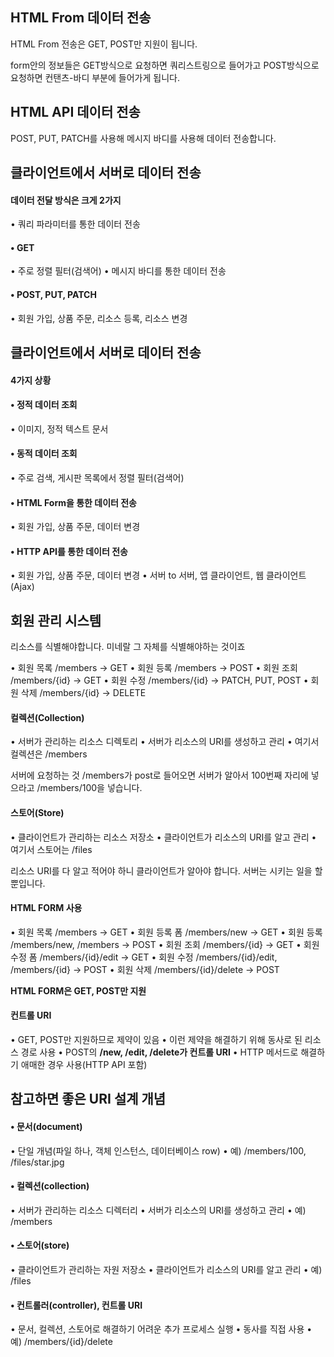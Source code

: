 ## HTML From 데이터 전송

HTML From 전송은 GET, POST만 지원이 됩니다.

form안의 정보들은 GET방식으로 요청하면 쿼리스트링으로 들어가고 POST방식으로 요청하면 컨탠츠-바디 부분에 들어가게 됩니다.



## HTML API 데이터 전송

POST, PUT, PATCH를 사용해 메시지 바디를 사용해 데이터 전송합니다.



## 클라이언트에서 서버로 데이터 전송

#### 데이터 전달 방식은 크게 2가지

• 쿼리 파라미터를 통한 데이터 전송

#### • GET

• 주로 정렬 필터(검색어)
• 메시지 바디를 통한 데이터 전송

#### • POST, PUT, PATCH

• 회원 가입, 상품 주문, 리소스 등록, 리소스 변경



## 클라이언트에서 서버로 데이터 전송

#### 4가지 상황

#### • 정적 데이터 조회

• 이미지, 정적 텍스트 문서

#### • 동적 데이터 조회

• 주로 검색, 게시판 목록에서 정렬 필터(검색어)

#### • HTML Form을 통한 데이터 전송

• 회원 가입, 상품 주문, 데이터 변경

#### • HTTP API를 통한 데이터 전송

• 회원 가입, 상품 주문, 데이터 변경
• 서버 to 서버, 앱 클라이언트, 웹 클라이언트(Ajax)





## 회원 관리 시스템

리소스를 식별해야합니다. 미네랄 그 자체를 식별해야하는 것이죠

• 회원 목록 /members -> GET
• 회원 등록 /members -> POST
• 회원 조회 /members/{id} -> GET
• 회원 수정 /members/{id} -> PATCH, PUT, POST
• 회원 삭제 /members/{id} -> DELETE



#### 컬렉션(Collection)

• 서버가 관리하는 리소스 디렉토리
• 서버가 리소스의 URI를 생성하고 관리
• 여기서 컬렉션은 /members

서버에 요청하는 것 /members가 post로 들어오면 서버가 알아서 100번째 자리에 넣으라고 /members/100을 넣습니다.



#### 스토어(Store)

• 클라이언트가 관리하는 리소스 저장소
• 클라이언트가 리소스의 URI를 알고 관리
• 여기서 스토어는 /files

리소스 URI를 다 알고 적어야 하니 클라이언트가 알아야 합니다. 서버는 시키는 일을 할 뿐입니다.



#### HTML FORM 사용

• 회원 목록 /members -> GET
• 회원 등록 폼 /members/new -> GET
• 회원 등록 /members/new, /members -> POST
• 회원 조회 /members/{id} -> GET
• 회원 수정 폼 /members/{id}/edit -> GET
• 회원 수정 /members/{id}/edit, /members/{id} -> POST
• 회원 삭제 /members/{id}/delete -> POST

**HTML FORM은 GET, POST만 지원**



#### 컨트롤 URI

• GET, POST만 지원하므로 제약이 있음
• 이런 제약을 해결하기 위해 동사로 된 리소스 경로 사용
• POST의 **/new, /edit, /delete가 컨트롤 URI**
• HTTP 메서드로 해결하기 애매한 경우 사용(HTTP API 포함)



## 참고하면 좋은 URI 설계 개념

#### • 문서(document)

• 단일 개념(파일 하나, 객체 인스턴스, 데이터베이스 row)
• 예) /members/100, /files/star.jpg

#### • 컬렉션(collection)

• 서버가 관리하는 리소스 디렉터리
• 서버가 리소스의 URI를 생성하고 관리
• 예) /members

#### • 스토어(store)

• 클라이언트가 관리하는 자원 저장소
• 클라이언트가 리소스의 URI를 알고 관리
• 예) /files

#### • 컨트롤러(controller), 컨트롤 URI

• 문서, 컬렉션, 스토어로 해결하기 어려운 추가 프로세스 실행
• 동사를 직접 사용
• 예) /members/{id}/delete